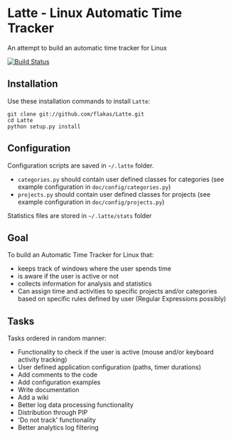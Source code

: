 Latte - Linux Automatic Time Tracker
====================================

An attempt to build an automatic time tracker for Linux

[![Build Status](https://secure.travis-ci.org/flakas/Latte.png)](http://travis-ci.org/flakas/Latte)

Installation
------------

Use these installation commands to install `Latte`:

```
git clone git://github.com/flakas/Latte.git
cd Latte
python setup.py install
```

Configuration
-------------

Configuration scripts are saved in `~/.latte` folder.

- `categories.py` should contain user defined classes for categories (see example configuration in `doc/config/categories.py`)
- `projects.py` should contain user defined classes for projects (see example configuration in `doc/config/projects.py`)

Statistics files are stored in `~/.latte/stats` folder


Goal
----

To build an Automatic Time Tracker for Linux that:

- keeps track of windows where the user spends time
- is aware if the user is active or not
- collects information for analysis and statistics
- Can assign time and activities to specific projects and/or categories based on
  specific rules defined by user (Regular Expressions possibly)

Tasks
-----

Tasks ordered in random manner:

- Functionality to check if the user is active (mouse and/or keyboard activity tracking)
- User defined application configuration (paths, timer durations)
- Add comments to the code
- Add configuration examples
- Write documentation
- Add a wiki
- Better log data processing functionality
- Distribution through PIP
- 'Do not track' functionality
- Better analytics log filtering

